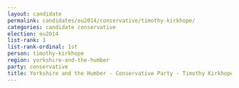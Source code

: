```yaml
---
layout: candidate
permalink: candidates/eu2014/conservative/timothy-kirkhope/
categories: candidate conservative
election: eu2014
list-rank: 1
list-rank-ordinal: 1st
person: timothy-kirkhope
region: yorkshire-and-the-humber
party: conservative
title: Yorkshire and the Humber - Conservative Party - Timothy Kirkhope
---
```

